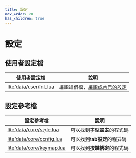 ```yaml
---
title: 設定
nav_order: 20
has_children: true
---
```



# 設定

## 使用者設定檔

| 使用者設定檔 | 說明 |
| --- | --- |
| [lite/data/user/init.lua](https://github.com/rxi/lite/blob/master/data/user/init.lua) | 編輯這個檔，[編輯成自己的設定](https://github.com/samwhelp/note-about-lite-editor/blob/master/demo/config/user/init.lua) |


## 設定參考檔

| 設定參考檔 | 說明 |
| --- | --- |
| [lite/data/core/style.lua](https://github.com/rxi/lite/blob/master/data/core/style.lua) | 可以找到**字型設定**的程式碼 |
| [lite/data/core/config.lua](https://github.com/rxi/lite/blob/master/data/core/config.lua) | 可以找到**tab設定**的程式碼 |
| [lite/data/core/keymap.lua](https://github.com/rxi/lite/blob/master/data/core/keymap.lua) | 可以找到**按鍵綁定**的程式碼 |
